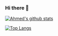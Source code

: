 ### Hi there 👋



[![Ahmed's github stats](https://github-readme-stats.vercel.app/api?username=Dev3yad&show_icons=true&theme=cobalt&count_private=true)](https://github.com/Dev3yad)

[![Top Langs](https://github-readme-stats.vercel.app/api/top-langs/?username=Dev3yad&layout=compact&theme=cobalt)](https://github.com/Dev3yad)
